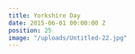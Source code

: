 ```yaml
---
title: Yorkshire Day
date: 2015-06-01 00:00:00 Z
position: 25
image: "/uploads/Untitled-22.jpg"
---
```



